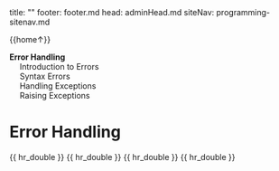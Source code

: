 <frontmatter>
title: ""
footer: footer.md
head: adminHead.md
siteNav: programming-sitenav.md
</frontmatter>

<include src="../../common/header.md" />

<div class="website-content" id="main">
<div id="toc">

{{home↑}}
* [**Error Handling**](#lists)
  * [Introduction to Errors](#introdution-to-errors)
  * [Syntax Errors](#syntax-errors)
  * [Handling Exceptions](#handling-exceptions)
  * [Raising Exceptions](#raising-exceptions)
  
</div>
<div id="main">

# Error Handling

<include src="../errors-intro/text.md" />{{ hr_double }}
<include src="../errors-syntax/text.md" />{{ hr_double }}
<include src="../errors-exceptions-handling/text.md" />{{ hr_double }}
<include src="../errors-exceptions-raising/text.md" />{{ hr_double }}

</div>
</div>